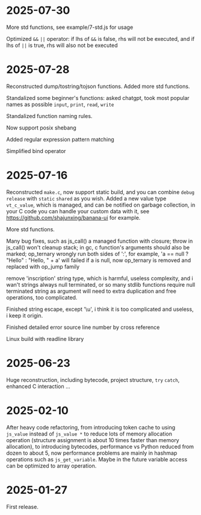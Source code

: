 # 2025-07-30

More std functions, see example/7-std.js for usage

Optimized `&&` `||` operator: if lhs of `&&` is false, rhs will not be executed, and if lhs of `||` is true, rhs will also not be executed 

# 2025-07-28

Reconstructed dump/tostring/tojson functions. Added more std functions.

Standalized some beginner's functions: asked chatgpt, took most popular names as possible `input`, `print`, `read`, `write`

Standalized function naming rules.

Now support posix shebang

Added regular expression pattern matching

Simplified bind operator

# 2025-07-16

Reconstructed `make.c`, now support static build, and you can combine `debug` `release` with `static` `shared` as you wish. Added a new value type `vt_c_value`, which is managed, and can be notified on garbage collection, in your C code you can handle your custom data with it, see <https://github.com/shajunxing/banana-ui> for example.

More std functions.

Many bug fixes, such as js_call() a managed function with closure; throw in js_call() won't cleanup stack; in gc, c function's arguments should also be marked; op_ternary wrongly run both sides of ':', for example, 'a == null ? "Hello" : "Hello, " + a' will failed if a is null, now op_ternary is removed and replaced with op_jump family

remove 'inscription' string type, which is harmful, useless complexity, and i wan't strings always null terminated, or so many stdlib functions require null terminated string as argument will need to extra duplication and free operations, too complicated.

Finished string escape, except '\u', i think it is too complicated and useless, i keep it origin.

Finished detailed error source line number by cross reference

Linux build with readline library

# 2025-06-23

Huge reconstruction, including bytecode, project structure, `try` `catch`, enhanced C interaction ...

# 2025-02-10

After heavy code refactoring, from introducing token cache to using `js_value` instead of `js_value *` to reduce lots of memory allocation operation (structure assignment is about 10 times faster than memory allocation), to introducing bytecodes, performance vs Python reduced from dozen to about 5, now performance problems are mainly in hashmap operations such as `js_get_variable`. Maybe in the future variable access can be optimized to array operation.

# 2025-01-27

First release.